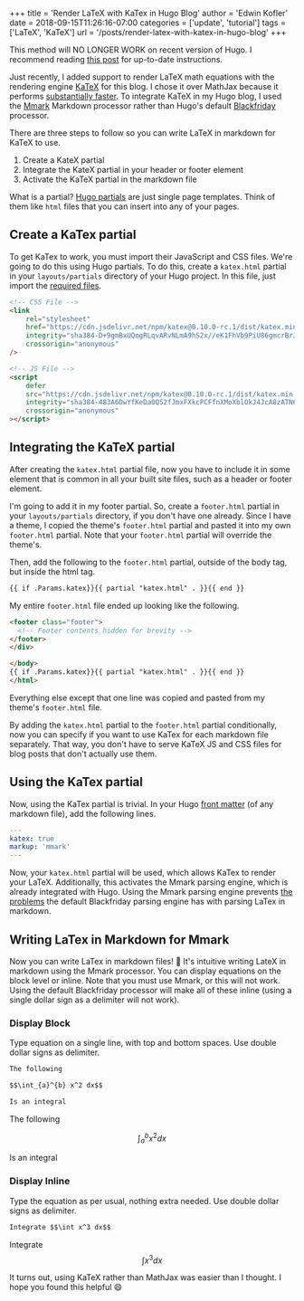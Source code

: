 +++
title = 'Render LaTeX with KaTex in Hugo Blog'
author = 'Edwin Kofler'
date = 2018-09-15T11:26:16-07:00
categories = ['update', 'tutorial']
tags = ['LaTeX', 'KaTeX']
url = '/posts/render-latex-with-katex-in-hugo-blog'
+++


This method will NO LONGER WORK on recent version of Hugo. I recommend reading [this post](https://mertbakir.gitlab.io/hugo/math-typesetting-in-hugo) for up-to-date instructions.

Just recently, I added support to render LaTeX math equations with the rendering engine [KaTeX](https://katex.org/) for this blog. I chose it over MathJax because it performs [substantially faster](https://www.intmath.com/cg5/katex-mathjax-comparison.php). To integrate KaTeX in my Hugo blog, I used the [Mmark](https://github.com/mmarkdown/mmark) Markdown processor rather than Hugo's default [Blackfriday](https://github.com/russross/blackfriday) processor.

There are three steps to follow so you can write LaTeX in markdown for KaTeX to use.

1. Create a KateX partial
2. Integrate the KateX partial in your header or footer element
3. Activate the KaTeX partial in the markdown file

What is a partial?
[Hugo partials](https://gohugo.io/templates/partials/) are just single page templates. Think of them like `html` files that you can insert into any of your pages.

## Create a KaTex partial

To get KaTex to work, you must import their JavaScript and CSS files. We're going to do this using Hugo partials. To do this, create a `katex.html` partial in your `layouts/partials` directory of your Hugo project. In this file, just import the [required files](https://katex.org/docs/browser.html).

```html
<!-- CSS File -->
<link
	rel="stylesheet"
	href="https://cdn.jsdelivr.net/npm/katex@0.10.0-rc.1/dist/katex.min.css"
	integrity="sha384-D+9gmBxUQogRLqvARvNLmA9hS2x//eK1FhVb9PiU86gmcrBrJAQT8okdJ4LMp2uv"
	crossorigin="anonymous"
/>

<!-- JS File -->
<script
	defer
	src="https://cdn.jsdelivr.net/npm/katex@0.10.0-rc.1/dist/katex.min.js"
	integrity="sha384-483A6DwYfKeDa0Q52fJmxFXkcPCFfnXMoXblOkJ4JcA8zATN6Tm78UNL72AKk+0O"
	crossorigin="anonymous"
></script>
```

## Integrating the KaTeX partial

After creating the `katex.html` partial file, now you have to include it in some element that is common in all your built site files, such as a header or footer element.

I'm going to add it in my footer partial. So, create a `footer.html` partial in your `layouts/partials` directory, if you don't have one already. Since I have a theme, I copied the theme's `footer.html` partial and pasted it into my own `footer.html` partial. Note that your `footer.html` partial will override the theme's.

Then, add the following to the `footer.html` partial, outside of the body tag, but inside the html tag.

```html
{{ if .Params.katex}}{{ partial "katex.html" . }}{{ end }}
```

My entire `footer.html` file ended up looking like the following.

```html
<footer class="footer">
  <!-- Footer contents hidden for brevity -->
</footer>
</div>

</body>
{{ if .Params.katex}}{{ partial "katex.html" . }}{{ end }}
</html>
```

Everything else except that one line was copied and pasted from my theme's `footer.html` file.

By adding the `katex.html` partial to the `footer.html` partial conditionally, now you can specify if you want to use KaTex for each markdown file separately. That way, you don't have to serve KaTeX JS and CSS files for blog posts that don't actually use them.

## Using the KaTex partial

Now, using the KaTex partial is trivial. In your Hugo [front matter](https://gohugo.io/content-management/front-matter/) (of any markdown file), add the following lines.

```yaml
---
katex: true
markup: 'mmark'
---
```

Now, your `katex.html` partial will be used, which allows KaTex to render your LaTeX. Additionally, this activates the Mmark parsing engine, which is already integrated with Hugo. Using the Mmark parsing engine prevents [the problems](https://gohugo.io/content-management/formats/#issues-with-markdown) the default Blackfriday parsing engine has with parsing LaTex in markdown.

## Writing LaTex in Markdown for Mmark

Now you can write LaTex in markdown files! :tada:
It's intuitive writing LateX in markdown using the Mmark processor. You can display equations on the block level or inline. Note that you must use Mmark, or this will not work. Using the default Blackfriday processor will make all of these inline (using a single dollar sign as a delimiter will not work).

### Display Block

Type equation on a single line, with top and bottom spaces. Use double dollar signs as delimiter.

```md
The following

$$\int_{a}^{b} x^2 dx$$

Is an integral
```

The following

$$\int_{a}^{b} x^2 dx$$

Is an integral

### Display Inline

Type the equation as per usual, nothing extra needed. Use double dollar signs as delimiter.

```md
Integrate $$\int x^3 dx$$
```

Integrate $$\int x^3 dx$$

It turns out, using KaTeX rather than MathJax was easier than I thought. I hope you found this helpful :smile:
